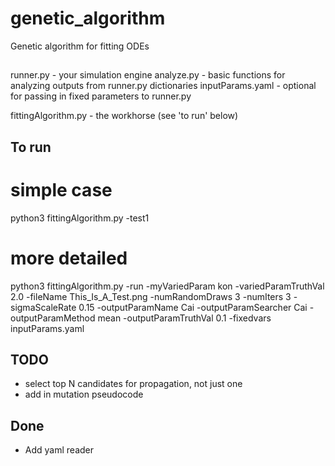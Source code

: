 # genetic_algorithm
Genetic algorithm for fitting ODEs

##
runner.py - your simulation engine
analyze.py - basic functions for analyzing outputs from runner.py dictionaries
inputParams.yaml - optional for passing in fixed parameters to runner.py

fittingAlgorithm.py - the workhorse (see 'to run' below) 


## To run
# simple case 
python3 fittingAlgorithm.py -test1

# more detailed
python3 fittingAlgorithm.py -run -myVariedParam kon -variedParamTruthVal 2.0 -fileName This_Is_A_Test.png -numRandomDraws 3 -numIters 3 -sigmaScaleRate 0.15 -outputParamName Cai -outputParamSearcher Cai -outputParamMethod mean -outputParamTruthVal 0.1 -fixedvars inputParams.yaml 

## TODO
- select top N candidates for propagation, not just one
- add in mutation pseudocode 

## Done 
- Add yaml reader
